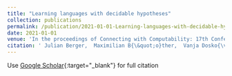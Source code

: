```yaml
---
title: "Learning languages with decidable hypotheses"
collection: publications
permalink: /publication/2021-01-01-Learning-languages-with-decidable-hypotheses
date: 2021-01-01
venue: 'In the proceedings of Connecting with Computability: 17th Conference on Computability in Europe, CiE 2021, Virtual Event, Ghent, July 5--9, 2021, Proceedings 17'
citation: ' Julian Berger,  Maximilian B{\&quot;o}ther,  Vanja Dosko{\v{c}},  Jonathan Harder,  Nicolas Klodt,  Timo K{\&quot;o}tzing,  Winfried L{\&quot;o}tzsch,  Jannik Peters,  Leon Schiller,  Lars Seifert, and others, &quot;Learning languages with decidable hypotheses.&quot; In the proceedings of Connecting with Computability: 17th Conference on Computability in Europe, CiE 2021, Virtual Event, Ghent, July 5--9, 2021, Proceedings 17, 2021.'
---
```

Use [Google Scholar](https://scholar.google.com/scholar?q=Learning+languages+with+decidable+hypotheses){:target="_blank"} for full citation